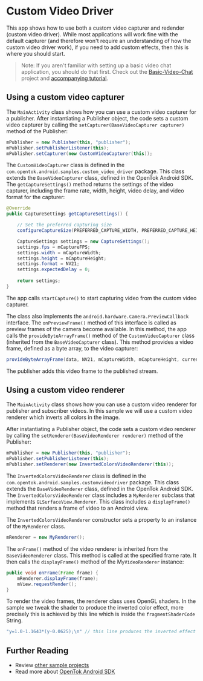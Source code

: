 # Custom Video Driver

This app shows how to use both a custom video capturer and redender (custom video driver). While most applications will work fine with the default capturer (and therefore won't require an understanding of how the custom video driver work), if you need to add custom effects, then this is where you should start.

> Note: If you aren't familiar with setting up a basic video chat application, you should do that first. Check out the [Basic-Video-Chat](../Basic-Video-Chat) project and [accompanying tutorial](https://tokbox.com/developer/tutorials/android/basic-video-chat/).

## Using a custom video capturer

The `MainActivity` class shows how you can use a custom video capturer for a publisher. After
instantiating a Publisher object, the code sets a custom video capturer by calling the
`setCapturer(BaseVideoCapturer capturer)` method of the Publisher:

```java
mPublisher = new Publisher(this, "publisher");
mPublisher.setPublisherListener(this);
mPublisher.setCapturer(new CustomVideoCapturer(this));
```

The `CustomVideoCapturer` class is defined in the `com.opentok.android.samples.custom_video_driver` package.
This class extends the `BaseVideoCapturer` class, defined in the OpenTok Android SDK.
The `getCaptureSettings()` method returns the settings of the video capturer, including the frame
rate, width, height, video delay, and video format for the capturer:

```java
@Override
public CaptureSettings getCaptureSettings() {

    // Set the preferred capturing size
    configureCaptureSize(PREFERRED_CAPTURE_WIDTH, PREFERRED_CAPTURE_HEIGHT);

    CaptureSettings settings = new CaptureSettings();
    settings.fps = mCaptureFPS;
    settings.width = mCaptureWidth;
    settings.height = mCaptureHeight;
    settings.format = NV21;
    settings.expectedDelay = 0;
    
    return settings;
}
```

The app calls `startCapture()` to start capturing video from the custom video capturer.

The class also implements the `android.hardware.Camera.PreviewCallback` interface. The
`onPreviewFrame()` method of this interface is called as preview frames of the camera become
available. In this method, the app calls the `provideByteArrayFrame()` method of the
`CustomVideoCapturer` class (inherited from the `BaseVideoCapturer` class). This method
provides a video frame, defined as a byte array, to the video capturer:

```java
provideByteArrayFrame(data, NV21, mCaptureWidth, mCaptureHeight, currentRotation, isFrontCamera());
```

The publisher adds this video frame to the published stream.

## Using a custom video renderer

The `MainActivity` class shows how you can use a custom video renderer for publisher and
subscriber videos. In this sample we will use a custom video renderer which inverts all colors
in the image.

After instantiating a Publisher object, the code sets a custom video renderer by calling the `setRenderer(BaseVideoRenderer renderer)` method of the Publisher:

```java
mPublisher = new Publisher(this, "publisher");
mPublisher.setPublisherListener(this);
mPublisher.setRenderer(new InvertedColorsVideoRenderer(this));
```

The `InvertedColorsVideoRenderer` class is defined in the `com.opentok.android.samples.customvideodriver`
package. This class extends the `BaseVideoRenderer` class, defined in the OpenTok Android SDK.
The `InvertedColorsVideoRenderer` class includes a `MyRenderer` subclass that implements `GLSurfaceView.Renderer`.
This class includes a `displayFrame()` method that renders a frame of video to an Android view.

The `InvertedColorsVideoRenderer` constructor sets a property to an instance of the `MyRenderer` class.

```java
mRenderer = new MyRenderer();
```

The `onFrame()` method of the video renderer is inherited from the `BaseVideoRenderer` class.
This method is called at the specified frame rate. It then calls the `displayFrame()` method of
the M`yVideoRenderer` instance:

```java
public void onFrame(Frame frame) {
    mRenderer.displayFrame(frame);
    mView.requestRender();
}
```

To render the video frames, the renderer class uses OpenGL shaders. In the sample we tweak the
shader to produce the inverted color effect, more precisely this is achieved by this line which is
inside the `fragmentShaderCode` String.

```java
"y=1.0-1.1643*(y-0.0625);\n" // this line produces the inverted effect
```

## Further Reading

* Review [other sample projects](../)
* Read more about [OpenTok Android SDK](https://tokbox.com/developer/sdks/android/)
